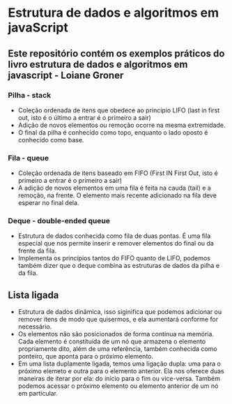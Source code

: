 # Estrutura de dados e algoritmos em javaScript

## Este repositório contém os exemplos práticos do livro estrutura de dados e algoritmos em javascript - Loiane Groner


### Pilha - stack
 - Coleção ordenada de itens que obedece ao princípio LIFO (last in first out, isto é o último a entrar é o primeiro a sair)
 - Adição de novos elementos ou remoção ocorre na mesma extremidade.
 - O final da pilha é conhecido como topo, enquanto o lado oposto é conhecido como base.

### Fila - queue
 - Coleção ordenada de itens baseado em FIFO (First IN First Out, isto é primeiro a entrar é o primeiro a sair)
 - A adição de novos elementos em uma fila é feita na cauda (tail) e a remoção, na frente. O elemento mais recente adicionado na fila deve esperar no final dela.

### Deque - double-ended queue
 - Estrutura de dados conhecida como fila de duas pontas. É uma fila especial que nos permite inserir e remover elementos do final ou da frente da fila.
 - Implementa os princípios tantos do FIFO quanto de LIFO, podemos também dizer que o deque combina as estruturas de dados da pilha e da fila.

## Lista ligada
 - Estrutura de dados dinâmica, isso siginifica que podemos adicionar ou remover itens de modo que quisermos, e ela aumentará conforme for necessário.
 - Os elementos não são posicionados de forma contínua na memória. Cada elemento é constituída de um nó que armazena o elemento propriamente dito, além de uma referência, também conhecida como ponteiro, que aponta para o próximo elemento.
 - Em uma lista duplamente ligada, temos uma ligação dupla: uma para o próximo elemeto e outra para o elemento anterior. Ela nos oferece duas maneiras de iterar por ela: do início para o fim ou vice-versa. Também podemos acessar o próximo elemento ou elemento anterior de um nó em particular.
